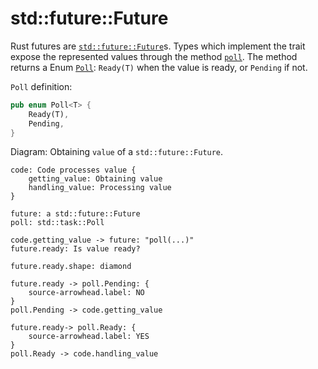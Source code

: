 # std::future::Future

Rust futures are [`std::future::Future`][1]s. Types which implement the trait
expose the represented values through the method [`poll`][2]. The method
returns a Enum [`Poll`][3]: `Ready(T)` when the value is ready, or `Pending` if
not.

`Poll` definition:
```rust
pub enum Poll<T> {
    Ready(T),
    Pending,
}
```


Diagram: Obtaining `value` of a `std::future::Future`.
```d2
code: Code processes value {
    getting_value: Obtaining value
    handling_value: Processing value
}

future: a std::future::Future
poll: std::task::Poll

code.getting_value -> future: "poll(...)"
future.ready: Is value ready?

future.ready.shape: diamond

future.ready -> poll.Pending: {
    source-arrowhead.label: NO
}
poll.Pending -> code.getting_value

future.ready-> poll.Ready: {
    source-arrowhead.label: YES
}
poll.Ready -> code.handling_value

```

[1]: https://doc.rust-lang.org/std/future/trait.Future.html
[2]: https://doc.rust-lang.org/std/future/trait.Future.html#tymethod.poll
[3]: https://doc.rust-lang.org/std/task/enum.Poll.html